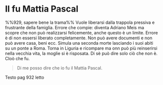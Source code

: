 # Il fu Mattia Pascal
%%929, sapere bene la trama%%
Vuole liberarsi dalla trappola pressiva e frustrante della famiglia. 
Errore che compie: diventa Adriano Meis ma scopre che non può realizzarsi felicemente, anche questo è un limite. Errore è di non essersi liberato completamente. Non può avere documenti e non può avere casa, beni ecc. 
Simula una seconda morte lasciando i suoi abiti su un ponte a Roma. Torna in Liguria e ricompare ma onn può più reinserirsi nella vecchia vita, la moglie si è risposata. Di sè può dire solo ciò che non è. CIoò che fu. 
> Di me posso dire che io fu il Mattia Pascal. 

Testo pag 932 letto 
